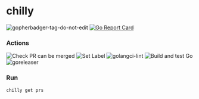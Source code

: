 # chilly

![gopherbadger-tag-do-not-edit](https://img.shields.io/badge/Go%20Coverage-42%25-brightgreen.svg?longCache=true&style=flat) [![Go Report Card](https://goreportcard.com/badge/github.com/plumming/chilly)](https://goreportcard.com/report/github.com/plumming/chilly)

### Actions
![Check PR can be merged](https://github.com/plumming/chilly/workflows/Check%20PR%20can%20be%20merged/badge.svg)
![Set Label](https://github.com/plumming/chilly/workflows/Set%20Label/badge.svg)
![golangci-lint](https://github.com/plumming/chilly/workflows/golangci-lint/badge.svg)
![Build and test Go](https://github.com/plumming/chilly/workflows/Build%20and%20test%20Go/badge.svg)
![goreleaser](https://github.com/plumming/chilly/workflows/goreleaser/badge.svg)

### Run
```sh
chilly get prs
```
